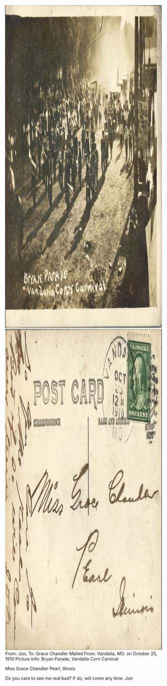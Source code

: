 <html><body><img class="alignnone size-full wp-image-1153" src="/wp-content/uploads/2014/06/postcard-2014-20140605_12185760_0502.jpg" alt="postcard-2014-20140605_12185760_0502" width="1511" height="1035"> <img class="alignnone size-full wp-image-1154" src="/wp-content/uploads/2014/06/postcard-2014-20140605_12190544_0503.jpg" alt="postcard-2014-20140605_12190544_0503" width="1530" height="1030">From: Jon, To: Grace Chandler
Mailed From: Vandalia, MO. on October 25, 1910
Picture Info: Bryan Parade, Vandalia Corn Carnival

Miss Grace Chandler
Pearl, Illinois

Do you care to see me real bad? If do, will come any time.
Jon</body></html>